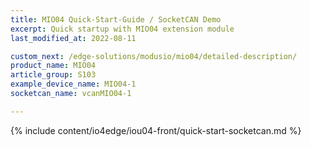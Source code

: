 ```yaml
---
title: MIO04 Quick-Start-Guide / SocketCAN Demo
excerpt: Quick startup with MIO04 extension module
last_modified_at: 2022-08-11

custom_next: /edge-solutions/modusio/mio04/detailed-description/
product_name: MIO04
article_group: S103
example_device_name: MIO04-1
socketcan_name: vcanMIO04-1

---
```

{% include content/io4edge/iou04-front/quick-start-socketcan.md %}
